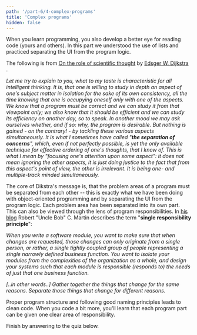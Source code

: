```yaml
---
path: '/part-6/4-complex-programs'
title: 'Complex programs'
hidden: false
---
```



<!-- Ohjelmointia harjoitellessa kehittyy luomiensa ohjelmien (sekä muiden luomien ohjelmien) tarkastelussa. Tässä osassa syvennyttiin listojen käyttöön sekä harjoiteltiin käyttöliittymän eriyttämistä sovelluksen logiikasta. -->
When you learn programming, you also develop a better eye for reading code (yours and others).
In this part we understood the use of lists and practiced separating the UI from the program logic.

<!-- Seuraava katkelma on [Edsger W. Dijkstran](https://en.wikipedia.org/wiki/Edsger_W._Dijkstra) artikkelista [On the role of scientific thought](https://www.cs.utexas.edu/users/EWD/ewd04xx/EWD447.PDF). -->
The following is from  [On the role of scientific thought](https://www.cs.utexas.edu/users/EWD/ewd04xx/EWD447.PDF) by [Edsger W. Dijkstra](https://en.wikipedia.org/wiki/Edsger_W._Dijkstra) .


_Let me try to explain to you, what to my taste is characteristic for all intelligent thinking. It is, that one is willing to study in depth an aspect of one's subject matter in isolation for the sake of its own consistency, all the time knowing that one is occupying oneself only with one of the aspects. We know that a program must be correct and we can study it from that viewpoint only; we also know that it should be efficient and we can study its efficiency on another day, so to speak. In another mood we may ask ourselves whether, and if so: why, the program is desirable. But nothing is gained - on the contrary! - by tackling these various aspects simultaneously. It is what I sometimes have called "**the separation of concerns**", which, even if not perfectly possible, is yet the only available technique for effective ordering of one's thoughts, that I know of. This is what I mean by "focusing one's attention upon some aspect": it does not mean ignoring the other aspects, it is just doing justice to the fact that from this aspect's point of view, the other is irrelevant. It is being one- and multiple-track minded simultaneously._

<!-- Dijkstran kirjoitelman ydinajatus on se, että ohjelmissa olevat huolenaiheet tulee erottaa toisistaan -- olemme tehneet juuri tätä olio-ohjelmoinnissa sekä käyttöliittymän ja sovelluslogiikan erottamisessa. Kukin huolenaihe on jaettu omaan osaan. Tätä voidaan tarkastella myös ohjelmien vastuiden näkökulmasta. Robert "Uncle Bob" C. Martin kuvaa [blogissaan](https://8thlight.com/blog/uncle-bob/2014/05/08/SingleReponsibilityPrinciple.html) termiä "**single responsibility principle**" seuraavasti. -->
The core of Dikstra's message is, that the problem areas of a program must be separated from each other -- this is exactly what we have been doing with object-oriented programming and by separating the UI from the program logic. Each problem area has been separated into its own part.
This can also be viewed through the lens of program responsibilities. In [his blog](https://8thlight.com/blog/uncle-bob/2014/05/08/SingleReponsibilityPrinciple.html) Robert "Uncle Bob" C. Martin describes the term "**single responsibility principle**":

_When you write a software module, you want to make sure that when changes are requested, those changes can only originate from a single person, or rather, a single tightly coupled group of people representing a single narrowly defined business function. You want to isolate your modules from the complexities of the organization as a whole, and design your systems such that each module is responsible (responds to) the needs of just that one business function._

_[..in other words..] Gather together the things that change for the same reasons. Separate those things that change for different reasons._

<!-- Selkeys ohjelmaan luodaan sopivalla ohjelman rakenteella sekä nimeämiskäytänteiden seuraamisella. Opit ohjelmoidessasi että jokaiselle ohjelman osalle voidaan määritellä yksi selkeä vastuu. -->
Proper program structure and following good naming principles leads to clean code. When you code a bit more, you'll learn that each program part can be given one clear area of responsibility.

<!-- Vastaa vielä alla olevaan kyselyyn. -->

Finish by answering to the quiz below.



<quiz id='95356229-2c94-50fe-89ae-67b0f180b2bd'></quiz>
